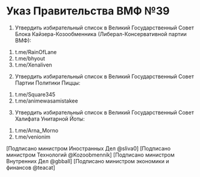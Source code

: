 # Указ Правительства ВМФ №39

1) Утвердить избирательный список в Великий Государственный Совет Блока Кайзера-Козообменника (Либерал-Консервативной партии ВМФ):
1. t.me/RainOfLane
2. t.me/bhyout
3. t.me/Xenaliven

2) Утвердить избирательный список в Великий Государственный Совет Партии Политики Пиццы:
1. t.me/Square345
2. t.me/animewasamistakee

3) Утвердить избирательный список в Великий Государственный Совет Халифата Унитарной Йоты:
1. t.me/Arna_Morno
2. t.me/venionim

[Подписано министром Иностранных Дел @sliva0]
[Подписано министром Технологий @Kozoobmennik]
[Подписано министром Внутренних Дел @gbball]
[Подписано министром экономики и финансов @teacat]
